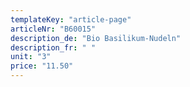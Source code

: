 ```yaml
---
templateKey: "article-page"
articleNr: "B60015"
description_de: "Bio Basilikum-Nudeln"
description_fr: " "
unit: "3"
price: "11.50"
---
```

